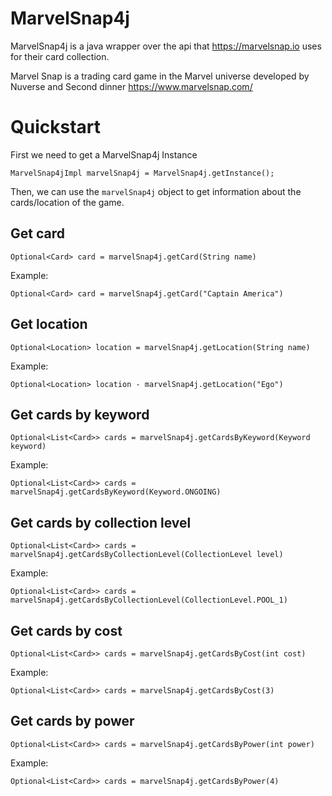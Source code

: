 # MarvelSnap4j

MarvelSnap4j is a java wrapper over the api that https://marvelsnap.io uses for their card collection.

Marvel Snap is a trading card game in the Marvel universe developed by Nuverse and Second dinner https://www.marvelsnap.com/

# Quickstart

First we need to get a MarvelSnap4j Instance

```
MarvelSnap4jImpl marvelSnap4j = MarvelSnap4j.getInstance();
```

Then,  we can use the `marvelSnap4j` object to get information about the cards/location of the game.

## Get card

```
Optional<Card> card = marvelSnap4j.getCard(String name)
```

Example: 
```
Optional<Card> card = marvelSnap4j.getCard("Captain America")
```

## Get location

```
Optional<Location> location = marvelSnap4j.getLocation(String name)
```

Example: 
```
Optional<Location> location - marvelSnap4j.getLocation("Ego")
```

## Get cards by keyword

```
Optional<List<Card>> cards = marvelSnap4j.getCardsByKeyword(Keyword keyword)
```

Example: 
```
Optional<List<Card>> cards = marvelSnap4j.getCardsByKeyword(Keyword.ONGOING)
```

## Get cards by collection level

```
Optional<List<Card>> cards = marvelSnap4j.getCardsByCollectionLevel(CollectionLevel level)
```

Example: 
```
Optional<List<Card>> cards = marvelSnap4j.getCardsByCollectionLevel(CollectionLevel.POOL_1)
```

## Get cards by cost

```
Optional<List<Card>> cards = marvelSnap4j.getCardsByCost(int cost)
```

Example: 
```
Optional<List<Card>> cards = marvelSnap4j.getCardsByCost(3)
```

## Get cards by power

```
Optional<List<Card>> cards = marvelSnap4j.getCardsByPower(int power)
```

Example: 
```
Optional<List<Card>> cards = marvelSnap4j.getCardsByPower(4)
```